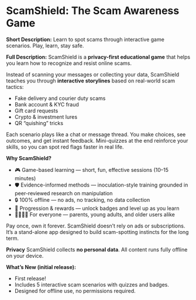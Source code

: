# ScamShield: The Scam Awareness Game

**Short Description:**
Learn to spot scams through interactive game scenarios. Play, learn, stay safe.

**Full Description:**
ScamShield is a **privacy-first educational game** that helps you learn how to recognize and resist online scams.

Instead of scanning your messages or collecting your data, ScamShield teaches you through **interactive storylines** based on real-world scam tactics:
- Fake delivery and courier duty scams
- Bank account & KYC fraud
- Gift card requests
- Crypto & investment lures
- QR “quishing” tricks

Each scenario plays like a chat or message thread. You make choices, see outcomes, and get instant feedback.
Mini-quizzes at the end reinforce your skills, so you can spot red flags faster in real life.

**Why ScamShield?**
- 🎮 Game-based learning — short, fun, effective sessions (10–15 minutes)
- 🛡️ Evidence-informed methods — inoculation-style training grounded in peer-reviewed research on manipulation
- 🔒 100% offline — no ads, no tracking, no data collection
- 🏅 Progression & rewards — unlock badges and level up as you learn
- 👨‍👩‍👧‍👦 For everyone — parents, young adults, and older users alike

Pay once, own it forever. ScamShield doesn’t rely on ads or subscriptions. It’s a stand-alone app designed to
build scam-spotting instincts for the long term.

**Privacy**
ScamShield collects **no personal data**. All content runs fully offline on your device.

**What’s New (initial release):**
- First release!
- Includes 5 interactive scam scenarios with quizzes and badges.
- Designed for offline use, no permissions required.

<!-- Keywords (internal) -->
<!-- scam game, scam awareness, scam prevention, scam education, online safety, phishing game, fraud prevention, cyber safety, privacy first -->
